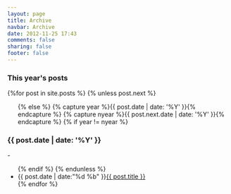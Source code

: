```yaml
---
layout: page
title: Archive
navbar: Archive
date: 2012-11-25 17:43
comments: false
sharing: false
footer: false
---
```

<section id="archive">
  <h3>This year's posts</h3>
  {%for post in site.posts %}
    {% unless post.next %}
      <ul class="this">
    {% else %}
      {% capture year %}{{ post.date | date: '%Y' }}{% endcapture %}
      {% capture nyear %}{{ post.next.date | date: '%Y' }}{% endcapture %}
      {% if year != nyear %}
        </ul>
        <h3>{{ post.date | date: '%Y' }}</h3> -
        <ul class="past">
      {% endif %}
    {% endunless %}
      <li><time>{{ post.date | date:"%d %b" }}</time><a href="{{ post.url }}">{{ post.title }}</a></li>
  {% endfor %}
  </ul>
</section>
